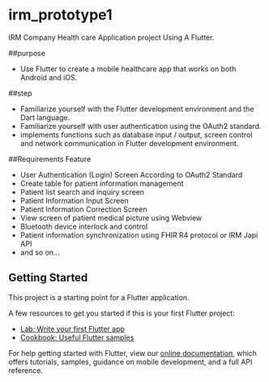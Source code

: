 # irm_prototype1

IRM Company Health care Application project Using A Flutter.

##purpose
- Use Flutter to create a mobile healthcare app that works on both Android and iOS.

##step
- Familiarize yourself with the Flutter development environment and the Dart language.
- Familiarize yourself with user authentication using the OAuth2 standard.
- implements functions such as database input / output, screen control and network communication in Flutter development environment.


##Requirements Feature

- User Authentication (Login) Screen According to OAuth2 Standard
- Create table for patient information management
- Patient list search and inquiry screen
- Patient Information Input Screen
- Patient Information Correction Screen
- View screen of patient medical picture using Webview
- Bluetooth device interlock and control
- Patient information synchronization using FHIR R4 protocol or IRM Japi API
- and so on...


## Getting Started

This project is a starting point for a Flutter application.

A few resources to get you started if this is your first Flutter project:

- [Lab: Write your first Flutter app](https://flutter.dev/docs/get-started/codelab)
- [Cookbook: Useful Flutter samples](https://flutter.dev/docs/cookbook)

For help getting started with Flutter, view our 
[online documentation](https://flutter.dev/docs), which offers tutorials, 
samples, guidance on mobile development, and a full API reference.
